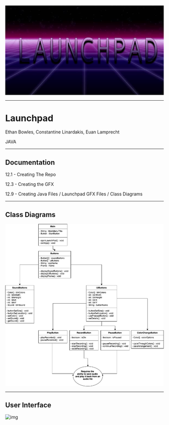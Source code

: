 ![img](https://github.com/ConstantineLinardakis/Group-Project-7/blob/main/CONTENTS/background.png)
___

# Launchpad
Ethan Bowles, Constantine Linardakis, Euan Lamprecht

<dl>
  <dt> JAVA </dt>
</dl>

___

## Documentation
12.1 - Creating The Repo

12.3 - Creating the GFX

12.9 - Creating Java Files / Launchpad GFX Files / Class Diagrams

___

## Class Diagrams
![img](https://github.com/ConstantineLinardakis/Group-Project-7/blob/main/CONTENTS/LaunchPadClassDiagram.png)
___

## User Interface

![img]()
